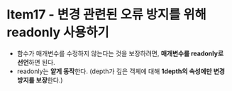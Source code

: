 # Item17 - 변경 관련된 오류 방지를 위해 readonly 사용하기
- 함수가 매개변수를 수정하지 않는다는 것을 보장하려면, **매개변수를 readonly로 선언**하면 된다.
- readonly는 **얕게 동작**한다. (depth가 깊은 객체에 대해 **1depth의 속성에만 변경방지를 보장**한다.)